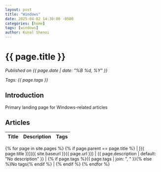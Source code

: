 ```yaml
---
layout: post
title: "Windows"
date: 2025-04-02 14:30:00 -0500
categories: [home]
tags: [windows]
author: Kunal Shenoi
---
```


# {{ page.title }}

*Published on {{ page.date | date: "%B %d, %Y" }}*

*Tags: {{ page.tags }}*

## Introduction

Primary landing page for Windows-related articles

## Articles

| Title | Description | Tags |
|-------|-------------|------|
{% for page in site.pages %}
{% if page.parent == page.title %}
| [{{ page.title }}]({{ site.baseurl }}{{ page.url }}) | {{ page.description | default: "No description" }} | {% if page.tags %}{{ page.tags | join: ", " }}{% else %}No tags{% endif %} |
{% endif %}
{% endfor %}
